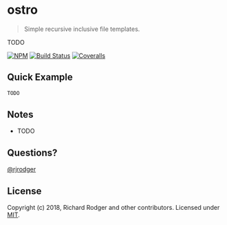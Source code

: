 # ostro
> Simple recursive inclusive file templates.

TODO

[![NPM][npm-badge]][npm-url]
[![Build Status][travis-badge]][travis-url]
[![Coveralls][coveralls-badge]][coveralls-url]

## Quick Example


```js
TODO
```

## Notes

* TODO

## Questions?

[@rjrodger](https://twitter.com/rjrodger)


## License
Copyright (c) 2018, Richard Rodger and other contributors.
Licensed under [MIT][].

[MIT]: ./LICENSE
[npm-badge]: https://badge.fury.io/js/ostro.svg
[npm-url]: https://badge.fury.io/js/ostro
[travis-badge]: https://travis-ci.org/rjrodger/ostro.svg
[travis-url]: https://travis-ci.org/rjrodger/ostro
[coveralls-badge]: https://coveralls.io/repos/rjrodger/ostro/badge.svg?branch=master&service=github
[coveralls-url]: https://coveralls.io/github/rjrodger/ostro?branch=master



